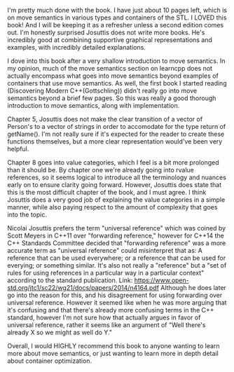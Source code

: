 I'm pretty much done with the book. I have just about 10 pages left, which is on move semantics in various types and containers of the STL. I LOVED this book! And I will be keeping it as a refresher unless a second edition comes out. I'm honestly surprised Josuttis does not write more books. He's incredibly good at combining supportive graphical representations and examples, with incredibly detailed explanations.

I dove into this book after a very shallow introduction to move semantics. In my opinion, much of the move semantics section on learncpp does not actually encompass what goes into move semantics beyond examples of containers that use move semantics. As well, the first book I started reading (Discovering Modern C++(Gottschling)) didn't really go into move semantics beyond a brief few pages. So this was really a good thorough introduction to move semantics, along with implementation.

Chapter 5, Josuttis does not make the clear transition of a vector of Person's to a vector of strings in order to accomodate for the type return of getName(). I'm not really sure if it's expected for the reader to create these functions themselves, but a more clear representation would've been very helpful.

Chapter 8 goes into value categories, which I feel is a bit more prolonged than it should be. By chapter one we're already going into rvalue references, so it seems logical to introduce all the terminology and nuances early on to ensure clarity going forward. However, Josuttis does state that this is the most difficult chapter of the book, and I must agree. I think Josuttis does a very good job of explaining the value categories in a simple manner, while also paying respect to the amount of complexity that goes into the topic.

Nicolai Josuttis prefers the term "universal reference" which was coined by Scott Meyers in C++11 over "forwarding reference," however for C++14 the C++ Standards Committee decided that "forwarding reference" was a more accurate term as "universal reference" could misinterpret that as: A reference that can be used everywhere; or a reference that can be used for everying; or something similar. It's also not really a "reference" but a "set of rules for using references in a particular way in a particular context" according to the standard publication. Link: https://www.open-std.org/jtc1/sc22/wg21/docs/papers/2014/n4164.pdf Although he does later go into the reason for this, and his disagreement for using forwarding over universal reference. However it seemed like when he was more arguing that it's confusing and that there's already more confusing terms in the C++ standard, however I'm not sure how that actually argues in favor of universal reference, rather it seems like an argument of "Well there's already X so we might as well do Y."

Overall, I would HIGHLY recommend this book to anyone wanting to learn more about move semantics, or just wanting to learn more in depth detail about container optimization.
